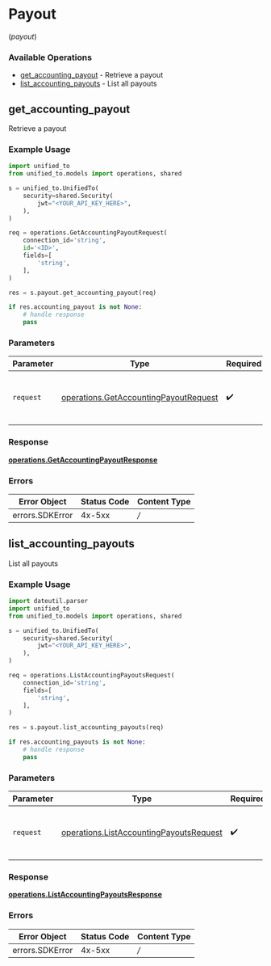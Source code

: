 # Payout
(*payout*)

### Available Operations

* [get_accounting_payout](#get_accounting_payout) - Retrieve a payout
* [list_accounting_payouts](#list_accounting_payouts) - List all payouts

## get_accounting_payout

Retrieve a payout

### Example Usage

```python
import unified_to
from unified_to.models import operations, shared

s = unified_to.UnifiedTo(
    security=shared.Security(
        jwt="<YOUR_API_KEY_HERE>",
    ),
)

req = operations.GetAccountingPayoutRequest(
    connection_id='string',
    id='<ID>',
    fields=[
        'string',
    ],
)

res = s.payout.get_accounting_payout(req)

if res.accounting_payout is not None:
    # handle response
    pass
```

### Parameters

| Parameter                                                                                      | Type                                                                                           | Required                                                                                       | Description                                                                                    |
| ---------------------------------------------------------------------------------------------- | ---------------------------------------------------------------------------------------------- | ---------------------------------------------------------------------------------------------- | ---------------------------------------------------------------------------------------------- |
| `request`                                                                                      | [operations.GetAccountingPayoutRequest](../../models/operations/getaccountingpayoutrequest.md) | :heavy_check_mark:                                                                             | The request object to use for the request.                                                     |


### Response

**[operations.GetAccountingPayoutResponse](../../models/operations/getaccountingpayoutresponse.md)**
### Errors

| Error Object    | Status Code     | Content Type    |
| --------------- | --------------- | --------------- |
| errors.SDKError | 4x-5xx          | */*             |

## list_accounting_payouts

List all payouts

### Example Usage

```python
import dateutil.parser
import unified_to
from unified_to.models import operations, shared

s = unified_to.UnifiedTo(
    security=shared.Security(
        jwt="<YOUR_API_KEY_HERE>",
    ),
)

req = operations.ListAccountingPayoutsRequest(
    connection_id='string',
    fields=[
        'string',
    ],
)

res = s.payout.list_accounting_payouts(req)

if res.accounting_payouts is not None:
    # handle response
    pass
```

### Parameters

| Parameter                                                                                          | Type                                                                                               | Required                                                                                           | Description                                                                                        |
| -------------------------------------------------------------------------------------------------- | -------------------------------------------------------------------------------------------------- | -------------------------------------------------------------------------------------------------- | -------------------------------------------------------------------------------------------------- |
| `request`                                                                                          | [operations.ListAccountingPayoutsRequest](../../models/operations/listaccountingpayoutsrequest.md) | :heavy_check_mark:                                                                                 | The request object to use for the request.                                                         |


### Response

**[operations.ListAccountingPayoutsResponse](../../models/operations/listaccountingpayoutsresponse.md)**
### Errors

| Error Object    | Status Code     | Content Type    |
| --------------- | --------------- | --------------- |
| errors.SDKError | 4x-5xx          | */*             |

